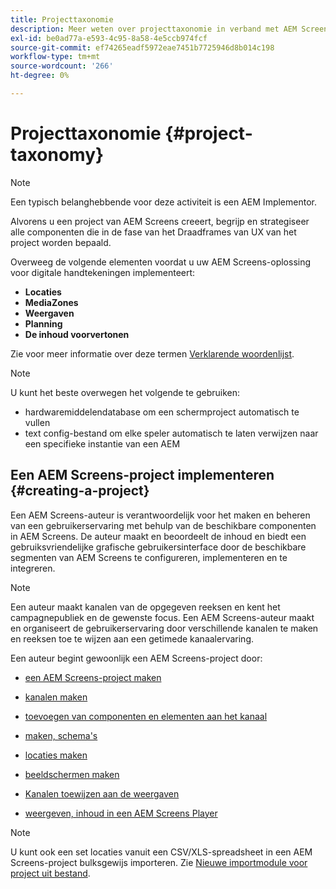 ```yaml
---
title: Projecttaxonomie
description: Meer weten over projecttaxonomie in verband met AEM Screens?
exl-id: be0ad77a-e593-4c95-8a58-4e5ccb974fcf
source-git-commit: ef74265eadf5972eae7451b7725946d8b014c198
workflow-type: tm+mt
source-wordcount: '266'
ht-degree: 0%

---
```


# Projecttaxonomie {#project-taxonomy}

>[!NOTE]
>
>Een typisch belanghebbende voor deze activiteit is een AEM Implementor.

Alvorens u een project van AEM Screens creeert, begrijp en strategiseer alle componenten die in de fase van het Draadframes van UX van het project worden bepaald.

Overweeg de volgende elementen voordat u uw AEM Screens-oplossing voor digitale handtekeningen implementeert:

* **Locaties**
* **MediaZones**
* **Weergaven**
* **Planning**
* **De inhoud voorvertonen**

Zie voor meer informatie over deze termen [Verklarende woordenlijst](https://experienceleague.adobe.com/en/docs/experience-manager-screens/user-guide/overview/screens-glossary).

>[!NOTE]
>
>U kunt het beste overwegen het volgende te gebruiken:
>
>* hardwaremiddelendatabase om een schermproject automatisch te vullen
>* text config-bestand om elke speler automatisch te laten verwijzen naar een specifieke instantie van een AEM

## Een AEM Screens-project implementeren {#creating-a-project}

Een AEM Screens-auteur is verantwoordelijk voor het maken en beheren van een gebruikerservaring met behulp van de beschikbare componenten in AEM Screens. De auteur maakt en beoordeelt de inhoud en biedt een gebruiksvriendelijke grafische gebruikersinterface door de beschikbare segmenten van AEM Screens te configureren, implementeren en te integreren.

>[!NOTE]
>
>Een auteur maakt kanalen van de opgegeven reeksen en kent het campagnepubliek en de gewenste focus. Een AEM Screens-auteur maakt en organiseert de gebruikerservaring door verschillende kanalen te maken en reeksen toe te wijzen aan een getimede kanaalervaring.

Een auteur begint gewoonlijk een AEM Screens-project door:

* [een AEM Screens-project maken](https://experienceleague.adobe.com/en/docs/experience-manager-screens/user-guide/authoring/setting-up-projects/creating-a-screens-project)
* [kanalen maken](https://experienceleague.adobe.com/en/docs/experience-manager-screens/user-guide/authoring/setting-up-projects/managing-channels)
* [toevoegen van componenten en elementen aan het kanaal](https://experienceleague.adobe.com/en/docs/experience-manager-screens/user-guide/authoring/product-features/adding-components-to-a-channel)
* [maken, schema&#39;s](https://experienceleague.adobe.com/en/docs/experience-manager-screens/user-guide/authoring/setting-up-projects/managing-schedules)
* [locaties maken](https://experienceleague.adobe.com/en/docs/experience-manager-screens/user-guide/authoring/setting-up-projects/managing-locations)
* [beeldschermen maken](https://experienceleague.adobe.com/en/docs/experience-manager-screens/user-guide/authoring/setting-up-projects/managing-displays)
* [Kanalen toewijzen aan de weergaven](https://experienceleague.adobe.com/en/docs/experience-manager-screens/user-guide/authoring/setting-up-projects/assigning-channels/channel-assignment)

* [weergeven, inhoud in een AEM Screens Player](https://experienceleague.adobe.com/en/docs/experience-manager-screens/user-guide/administering/working-with-screens-player)

>[!NOTE]
>U kunt ook een set locaties vanuit een CSV/XLS-spreadsheet in een AEM Screens-project bulksgewijs importeren. Zie [Nieuwe importmodule voor project uit bestand](https://experienceleague.adobe.com/en/docs/experience-manager-screens/user-guide/administering/project-importer).
